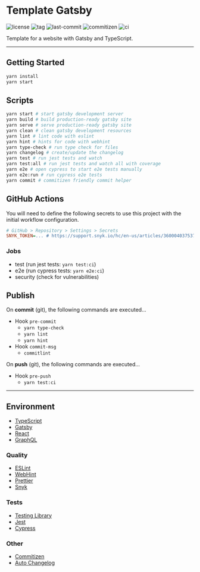 # Template Gatsby

![license](https://img.shields.io/github/license/kporten/template-gatsby)
![tag](https://img.shields.io/github/v/tag/kporten/template-gatsby)
![last-commit](https://img.shields.io/github/last-commit/kporten/template-gatsby)
![commitizen](https://img.shields.io/badge/commitizen-friendly-brightgreen.svg)
![ci](https://github.com/kporten/template-gatsby/workflows/CI/badge.svg?branch=master&event=push)

Template for a website with Gatsby and TypeScript.

---

## Getting Started

```bash
yarn install
yarn start
```

## Scripts

```bash
yarn start # start gatsby development server
yarn build # build production-ready gatsby site
yarn serve # serve production-ready gatsby site
yarn clean # clean gatsby development resources
yarn lint # lint code with eslint
yarn hint # hints for code with webhint
yarn type-check # run type check for files
yarn changelog # create/update the changelog
yarn test # run jest tests and watch
yarn test:all # run jest tests and watch all with coverage
yarn e2e # open cypress to start e2e tests manually
yarn e2e:run # run cypress e2e tests
yarn commit # commitizen friendly commit helper
```

## GitHub Actions

You will need to define the following secrets to use this project with the initial workflow configuration.

```ini
# GitHub > Repository > Settings > Secrets
SNYK_TOKEN=... # https://support.snyk.io/hc/en-us/articles/360004037537-Authentication-for-third-party-tools
```

### Jobs

- test (run jest tests: `yarn test:ci`)
- e2e (run cypress tests: `yarn e2e:ci`)
- security (check for vulnerabilities)

## Publish

On **commit** (git), the following commands are executed...

- Hook `pre-commit`
  - `yarn type-check`
  - `yarn lint`
  - `yarn hint`
- Hook `commit-msg`
  - `commitlint`

On **push** (git), the following commands are executed...

- Hook `pre-push`
  - `yarn test:ci`

---

## Environment

- [TypeScript](https://www.typescriptlang.org/)
- [Gatsby](https://www.gatsbyjs.org/)
- [React](https://reactjs.org/)
- [GraphQL](https://graphql.org/)

### Quality

- [ESLint](https://eslint.org/)
- [WebHint](https://webhint.io/)
- [Prettier](https://prettier.io/)
- [Snyk](https://snyk.io/)

### Tests

- [Testing Library](https://testing-library.com/)
- [Jest](https://jestjs.io/)
- [Cypress](https://www.cypress.io/)

### Other

- [Commitizen](http://commitizen.github.io/cz-cli/)
- [Auto Changelog](https://github.com/CookPete/auto-changelog)
